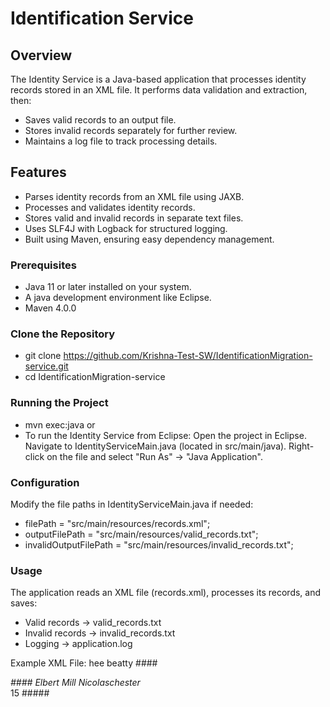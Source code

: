 # Identification Service

## Overview
The Identity Service is a Java-based application that processes identity records stored in an XML file. It performs data validation and extraction, then:

- Saves valid records to an output file.
- Stores invalid records separately for further review.
- Maintains a log file to track processing details.

## Features
- Parses identity records from an XML file using JAXB.
- Processes and validates identity records.
- Stores valid and invalid records in separate text files.
- Uses SLF4J with Logback for structured logging.
- Built using Maven, ensuring easy dependency management.

### Prerequisites
- Java 11 or later installed on your system.
- A java development environment like Eclipse.
- Maven 4.0.0

### Clone the Repository
- git clone https://github.com/Krishna-Test-SW/IdentificationMigration-service.git
- cd IdentificationMigration-service

### Running the Project
- mvn exec:java
  or
- To run the Identity Service from Eclipse:
  Open the project in Eclipse.
  Navigate to IdentityServiceMain.java (located in src/main/java).
  Right-click on the file and select "Run As" → "Java Application".

### Configuration
Modify the file paths in IdentityServiceMain.java if needed:

- filePath = "src/main/resources/records.xml";
- outputFilePath = "src/main/resources/valid_records.txt";
- invalidOutputFilePath = "src/main/resources/invalid_records.txt";

### Usage

The application reads an XML file (records.xml), processes its records, and saves:
- Valid records → valid_records.txt
- Invalid records → invalid_records.txt
- Logging → application.log


Example XML File:
<person>
      <firstNames>hee</firstNames>
      <lastName>beatty</lastName>
      <dateOfBirth>####</dateOfBirth>
      <address>
        <buildingNumber>####</buildingNumber>
        <streetName>Elbert Mill</streetName>
        <town>Nicolaschester</town>
      </address>
      <yearsAtAddress type="integer">15</yearsAtAddress>
      <passportNumber>#####</passportNumber>
    </person>

